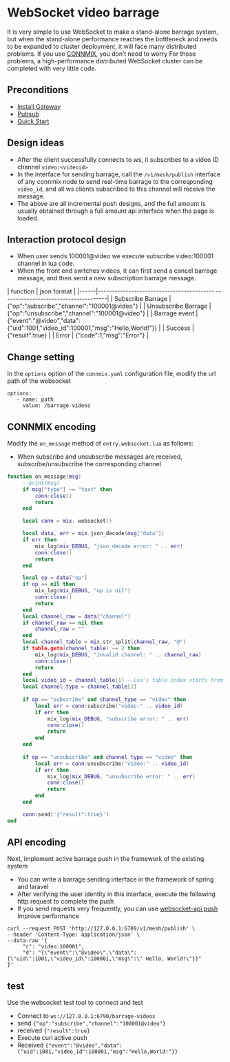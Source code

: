 # WebSocket video barrage

It is very simple to use WebSocket to make a stand-alone barrage system, but when the stand-alone performance reaches the bottleneck and needs to be expanded to cluster deployment, it will face many distributed problems. If you use [CONNMIX](https://connmix.com/), you don’t need to worry For these problems, a high-performance distributed WebSocket cluster can be completed with very little code.

## Preconditions

- [Install Gateway](/en-us/install-engine.md)
- [Pubsub](/en-us/pubsub.md)
- [Quick Start](/en-us/start-debug.md)

## Design ideas

- After the client successfully connects to ws, it subscribes to a video ID channel `video:<videoid>`
- In the interface for sending barrage, call the `/v1/mesh/publish` interface of any connmix node to send real-time barrage to the corresponding `video_id`, and all ws clients subscribed to this channel will receive the message.
- The above are all incremental push designs, and the full amount is usually obtained through a full amount api interface when the page is loaded.

## Interaction protocol design

- When user sends 100001@video we execute subscribe video:100001 channel in lua code.
- When the front end switches videos, it can first send a cancel barrage message, and then send a new subscription barrage message.

| function | json format |
|------|------------------------------------------ --------------------------------------|
| Subscribe Barrage | {"op":"subscribe","channel":"100001@video"} |
| Unsubscribe Barrage | {"op":"unsubscribe","channel":"100001@video"} |
| Barrage event | {"event":"@video","data":{"uid":1001,"video_id":100001,"msg":"Hello,World!"}} |
| Success | {"result":true} |
| Error | {"code":1,"msg":"Error"} |

## Change setting

In the `options` option of the `connmix.yaml` configuration file, modify the url path of the websocket

```
options:
   - name: path
     value: /barrage-videos
```

## CONNMIX encoding

Modify the `on_message` method of `entry.websocket.lua` as follows:

- When subscribe and unsubscribe messages are received, subscribe/unsubscribe the corresponding channel

```lua
function on_message(msg)
     --print(msg)
     if msg["type"] ~= "text" then
         conn:close()
         return
     end

     local conn = mix. websocket()

     local data, err = mix.json_decode(msg["data"])
     if err then
         mix_log(mix_DEBUG, "json_decode error: " .. err)
         conn:close()
         return
     end

     local op = data["op"]
     if op == nil then
         mix_log(mix_DEBUG, "op is nil")
         conn:close()
         return
     end
     local channel_raw = data["channel"]
     if channel_raw == nil then
         channel_raw = ""
     end
     local channel_table = mix.str_split(channel_raw, "@")
     if table.getn(channel_table) ~= 2 then
         mix_log(mix_DEBUG, "invalid channel: " .. channel_raw)
         conn:close()
         return
     end
     local video_id = channel_table[1] --Lua's table index starts from 1 by default
     local channel_type = channel_table[2]
    
     if op == "subscribe" and channel_type == "video" then
         local err = conn:subscribe("video:" .. video_id)
         if err then
             mix_log(mix_DEBUG, "subscribe error: " .. err)
             conn:close()
             return
         end
     end
    
     if op == "unsubscribe" and channel_type == "video" then
         local err = conn:unsubscribe("video:" .. video_id)
         if err then
             mix_log(mix_DEBUG, "unsubscribe error: " .. err)
             conn:close()
             return
         end
     end

     conn:send('{"result":true}')
end
```

## API encoding

Next, implement active barrage push in the framework of the existing system

- You can write a barrage sending interface in the framework of spring and laravel
- After verifying the user identity in this interface, execute the following http request to complete the push
- If you send requests very frequently, you can use [websocket-api push](en-us/websocket-api?id=grid-publishing-it-can-be-sent-to-all-client-connections-that-have-subscribed-to-these-channels-in-the-entire-grid-1) Improve performance

```
curl --request POST 'http://127.0.0.1:6789/v1/mesh/publish' \
--header 'Content-Type: application/json' \
--data-raw '{
     "c": "video:100001",
     "d": "{\"event\":\"@video\",\"data\":{\"uid\":1001,\"video_id\":100001,\"msg\":\" Hello, World!\"}}"
}'
```

## test

Use the websocket test tool to connect and test

- Connect to `ws://127.0.0.1:6790/barrage-videos`
- send `{"op":"subscribe","channel":"100001@video"}`
- received `{"result":true}`
- Execute curl active push
- Received `{"event":"@video","data":{"uid":1001,"video_id":100001,"msg":"Hello,World!"}}`
